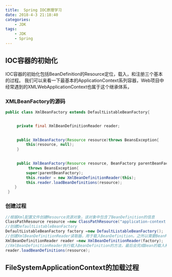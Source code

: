```yaml
---
title:  Spring IOC原理学习
date: 2018-4-3 21:18:40
categories:
	- JDK
tags:
	- JDK
	- Spring
---
```


## IOC容器的初始化
IOC容器的初始化包括BeanDefinition的Resource定位，载入，和注册三个基本的过程。
我们可以来看一下最基本的ApplicationContext系列容器，Web项目中经常遇到的XMLWebApplicationContext也属于这个继承体系，
### XMLBeanFactory的源码
```java
public class XmlBeanFactory extends DefaultListableBeanFactory{


     private final XmlBeanDefinitionReader reader; 
 

     public XmlBeanFactory(Resource resource)throws BeansException{
         this(resource, null);
     }
     

     public XmlBeanFactory(Resource resource, BeanFactory parentBeanFactory)
          throws BeansException{
         super(parentBeanFactory);
         this.reader = new XmlBeanDefinitionReader(this);
         this.reader.loadBeanDefinitions(resource);
    }
 }
 ```
 ### 创建过程
 ```java
 //根据Xml配置文件创建Resource资源对象，该对象中包含了BeanDefinition的信息
 ClassPathResource resource =new ClassPathResource("application-context.xml");
//创建DefaultListableBeanFactory
 DefaultListableBeanFactory factory =new DefaultListableBeanFactory();
//创建XmlBeanDefinitionReader读取器，用于载入BeanDefinition。之所以需要BeanFactory作为参数，是因为会将读取的信息回调配置给factory
 XmlBeanDefinitionReader reader =new XmlBeanDefinitionReader(factory);
//XmlBeanDefinitionReader执行载入BeanDefinition的方法，最后会完成Bean的载入和注册。完成后Bean就成功的放置到IOC容器当中，以后我们就可以从中取得Bean来使用
 reader.loadBeanDefinitions(resource);
 ```

 ## FileSystemApplicationContext的加载过程
 